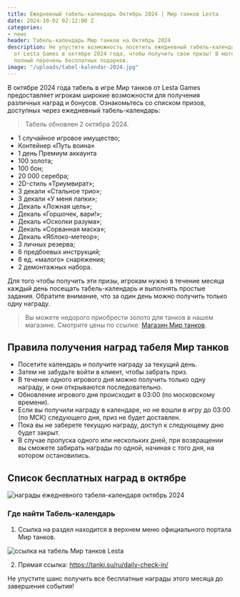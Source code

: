 ```yaml
---
title: Ежедневный табель-календарь Октябрь 2024 | Мир танков Lesta
date: 2024-10-02 02:12:00 Z
categories:
- news
header: Табель-календарь Мир танков на Октябрь 2024
description: Не упустите возможность посетить ежедневный табель-календарь Мир танков
  от Lesta Games в октябре 2024 года, чтобы получить свои призы! В материале представлен
  полный перечень бесплатных подарков.
image: "/uploads/tabel-kalendar-2024.jpg"
---
```


В октябре 2024 года табель в игре Мир танков от Lesta Games предоставляет игрокам широкие возможности для получения различных наград и бонусов. Ознакомьтесь со списком призов, доступных через ежедневный табель-календарь:

> Табель обновлен 2 октябра 2024.

* 1 случайное игровое имущество; 
* Контейнер «Путь воина»
* 1 день Премиум аккаунта
* 100 золота;
* 100 бон;
* 20 000 серебра;
* 2D-стиль «Триумвират»;
* 3 декали «Стальное трио»;
* 3 декали «У меня лапки»;
* Декаль «Ложная цель»;
* Декаль «Горшочек, вари!»;
* Декаль «Осколки разума»;
* Декаль «Сорванная маска»;
*  Декаль «Яблоко-метеор»;
* 3 личных резерва;
* 6 предбоевых инструкций;
* 6 ед. «малого» снаряжения;
* 2 демонтажных набора.

Для того чтобы получить эти призы, игрокам нужно в течение месяца каждый день посещать табель-календарь и выполнять простые задания. Обратите внимание, что за один день можно получить только одну награду.

> Вы можете недорого приобрести золото для танков в нашем магазине. Смотрите цены по ссылке: <a href="/shop#!digiseller/articles/126968">Магазин Мир танков</a>.

## Правила получения наград табеля Мир танков 

* Посетите календарь и получите награду за текущий день.
* Затем не забудьте войти в клиент, чтобы забрать приз.
* В течение одного игрового дня можно получить только одну награду, и они открываются последовательно.
* Обновление игрового дня происходит в 03:00 (по московскому времени).
* Если вы получили награду в календаре, но не вошли в игру до 03:00 (по МСК) следующего дня, приз не будет доставлен.
* Пока вы не заберете текущую награду, доступ к следующему дню будет закрыт.
* В случае пропуска одного или нескольких дней, при возвращении вы сможете забирать награды по одной, начиная с того дня, на котором остановились.

## Список бесплатных наград в октябре

![награды ежедневного табеля-календаря октябрь 2024](https://ru-wotp.lesta.ru/dcont/fb/image/tabel_october_2024.jpg)

### Где найти Табель-календарь

1. Ссылка на раздел находится в верхнем меню официального портала Мир танков.

![ссылка на табель Мир танков Lesta](https://ru-wotp.lesta.ru/dcont/fb/image/commonmenu1.jpg)

2. Прямая ссылка: https://tanki.su/ru/daily-check-in/

Не упустите шанс получить все бесплатные награды этого месяца до завершения события!
